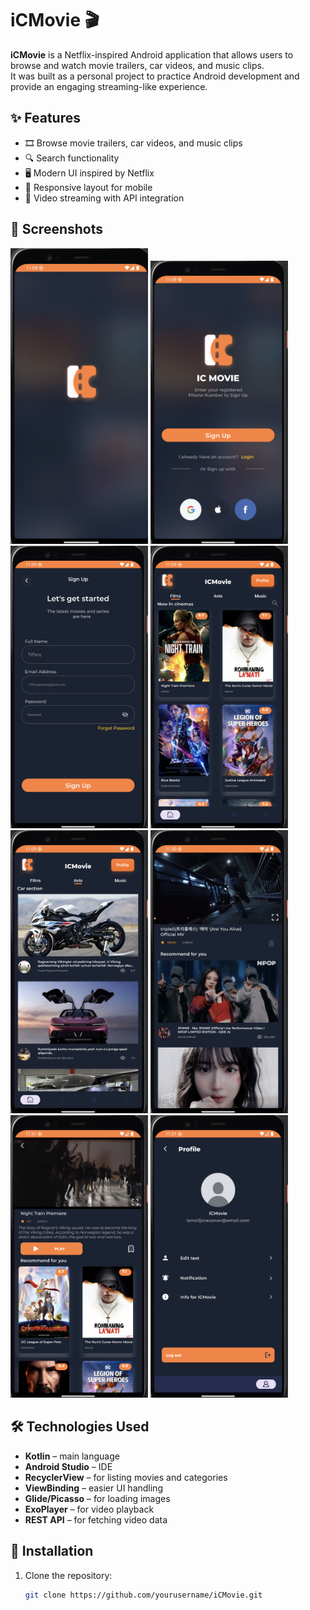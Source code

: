 # iCMovie 🎬

**iCMovie** is a Netflix-inspired Android application that allows users to browse and watch movie trailers, car videos, and music clips.  
It was built as a personal project to practice Android development and provide an engaging streaming-like experience.

## ✨ Features
- 🎞️ Browse movie trailers, car videos, and music clips
- 🔍 Search functionality
- 🖥️ Modern UI inspired by Netflix
- 📱 Responsive layout for mobile
- 🔗 Video streaming with API integration

## 📸 Screenshots

<p float="left">
  <img src="splash.png" width="220" />
  <img src="sign.png" width="220" />
  <img src="singup.png" width="220" />
  <img src="main.png" width="220" />
  <img src="auto.png" width="220" />
  <img src="music.png" width="220" />
  <img src="film.png" width="220" />
  <img src="account.png" width="220" />
</p>

## 🛠️ Technologies Used
- **Kotlin** – main language
- **Android Studio** – IDE
- **RecyclerView** – for listing movies and categories
- **ViewBinding** – easier UI handling
- **Glide/Picasso** – for loading images
- **ExoPlayer** – for video playback
- **REST API** – for fetching video data

## 🚀 Installation
1. Clone the repository:
   ```bash
   git clone https://github.com/yourusername/iCMovie.git
